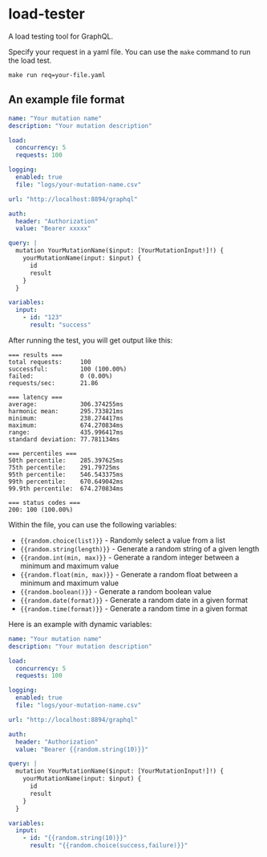 # load-tester

A load testing tool for GraphQL.

Specify your request in a yaml file. You can use the `make` command to run the load test.

```
make run req=your-file.yaml
```


## An example file format
```.yaml
name: "Your mutation name"
description: "Your mutation description"

load:
  concurrency: 5 
  requests: 100 

logging:
  enabled: true
  file: "logs/your-mutation-name.csv"

url: "http://localhost:8894/graphql"

auth:
  header: "Authorization"
  value: "Bearer xxxxx"

query: |
  mutation YourMutationName($input: [YourMutationInput!]!) {
    yourMutationName(input: $input) {
      id
      result
    }
  }

variables:
  input:
    - id: "123"
      result: "success"
```

After running the test, you will get output like this:
```
=== results ===
total requests:     100
successful:         100 (100.00%)
failed:             0 (0.00%)
requests/sec:       21.86

=== latency ===
average:            306.374255ms
harmonic mean:      295.733821ms
minimum:            238.274417ms
maximum:            674.270834ms
range:              435.996417ms
standard deviation: 77.781134ms

=== percentiles ===
50th percentile:    285.397625ms
75th percentile:    291.79725ms
95th percentile:    546.543375ms
99th percentile:    670.649042ms
99.9th percentile:  674.270834ms

=== status codes ===
200: 100 (100.00%)
```

Within the file, you can use the following variables:

- `{{random.choice(list)}}` - Randomly select a value from a list
- `{{random.string(length)}}` - Generate a random string of a given length
- `{{random.int(min, max)}}` - Generate a random integer between a minimum and maximum value
- `{{random.float(min, max)}}` - Generate a random float between a minimum and maximum value
- `{{random.boolean()}}` - Generate a random boolean value
- `{{random.date(format)}}` - Generate a random date in a given format
- `{{random.time(format)}}` - Generate a random time in a given format

Here is an example with dynamic variables:
```.yaml
name: "Your mutation name"
description: "Your mutation description"

load:
  concurrency: 5 
  requests: 100 

logging:
  enabled: true
  file: "logs/your-mutation-name.csv"

url: "http://localhost:8894/graphql"

auth:
  header: "Authorization"
  value: "Bearer {{random.string(10)}}"

query: |
  mutation YourMutationName($input: [YourMutationInput!]!) {
    yourMutationName(input: $input) {
      id
      result
    }
  }

variables:
  input:
    - id: "{{random.string(10)}}"
      result: "{{random.choice(success,failure)}}"
```
